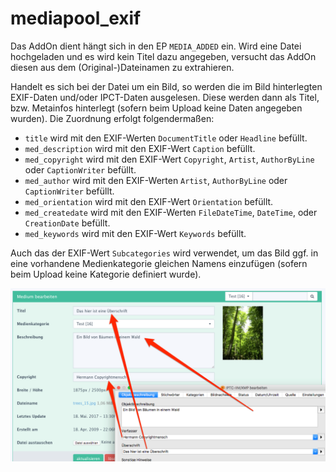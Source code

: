 mediapool_exif
=======================

Das AddOn dient hängt sich in den EP ```MEDIA_ADDED``` ein. Wird eine Datei hochgeladen und es wird kein Titel dazu
angegeben, versucht das AddOn diesen aus dem (Original-)Dateinamen zu extrahieren.

Handelt es sich bei der Datei um ein Bild, so werden die im Bild hinterlegten EXIF-Daten und/oder IPCT-Daten ausgelesen.
Diese werden dann als Titel, bzw. Metainfos hinterlegt (sofern beim Upload keine Daten angegeben wurden). Die Zuordnung erfolgt folgendermaßen:

- ```title``` wird mit den EXIF-Werten ```DocumentTitle``` oder ```Headline``` befüllt.
- ```med_description``` wird mit den EXIF-Wert ```Caption``` befüllt.
- ```med_copyright``` wird mit den EXIF-Wert ```Copyright```, ```Artist```, ```AuthorByLine``` oder ```CaptionWriter``` befüllt.
- ```med_author``` wird mit den EXIF-Werten ```Artist```, ```AuthorByLine``` oder ```CaptionWriter``` befüllt.
- ```med_orientation``` wird mit den EXIF-Wert ```Orientation``` befüllt.
- ```med_createdate``` wird mit den EXIF-Werten ```FileDateTime```, ```DateTime```,  oder ```CreationDate``` befüllt.
- ```med_keywords``` wird mit den EXIF-Wert ```Keywords``` befüllt.

Auch das der EXIF-Wert ```Subcategories``` wird verwendet, um das Bild ggf. in eine vorhandene Medienkategorie gleichen
Namens einzufügen (sofern beim Upload keine Kategorie definiert wurde).

![Screenshot](https://raw.githubusercontent.com/FriendsOfREDAXO/mediapool_exif/master/assets/screenshot.png)
